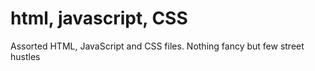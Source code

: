# html, javascript, CSS
Assorted HTML, JavaScript and CSS files. Nothing fancy but few street hustles
